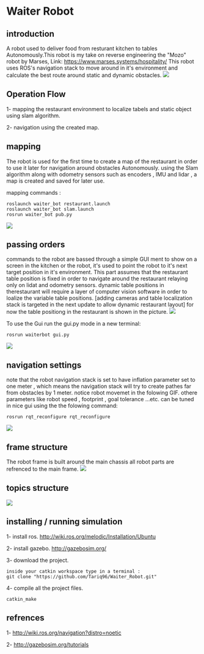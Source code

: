 # Waiter Robot
## introduction
A robot used to deliver food from resturant kitchen to tables Autonomously.This robot is my take on reverse engineering the  "Mozo" robot by Marses, Link: https://www.marses.systems/hospitality/
This robot uses ROS's navigation stack to move around in it's environment and calculate the best route around static and dynamic obstacles. 
![](https://github.com/Tariq96/Waiter_Robot/blob/master/pictures/GIF-201006_133905.gif)
## Operation Flow
1- mapping the restaurant environment to localize tabels and static object using slam algorithm.

2- navigation using the created map. 

## mapping
The robot is used for the first time to create a map of the restaurant in order to use it later for navigation around obstacles Autonomously. using the Slam algorithm along with odometry sensors such as encoders , IMU and lidar , a map is created and saved for later use.

mapping commands :
```
roslaunch waiter_bot restaurant.launch
roslaunch waiter_bot slam.launch
rosrun waiter_bot pub.py
```

![](https://github.com/Tariq96/Waiter_Robot/blob/master/pictures/GIF-201006_134455.gif)

## passing orders 
commands to the robot are bassed through a simple GUI ment to show on a screen in the kitchen or the robot, it's used to point the robot to it's next target position in it's environment. This part assumes that the restaurant table position is fixed in order to navigate around the restaurant relaying only on lidat and odometry sensors. dynamic table positions in therestaurant will require a layer of computer vision software in order to loalize the variable table positions. [adding cameras and table localization stack is targeted in the next update to allow dynamic restaurant layout]
for now the table positiong in the restaurant is shown in the picture. 
![](https://github.com/Tariq96/Waiter_Robot/blob/master/pictures/20201006_151235.png)

To use the Gui run the gui.py mode in a new terminal:
```
rosrun waiterbot gui.py
```
![](https://github.com/Tariq96/Waiter_Robot/blob/master/pictures/GIF-201006_135716.gif)

## navigation settings
note that the robot navigation stack is set to have inflation parameter set to one meter , which means the navigation stack will try to create pathes far from obstacles by 1 meter. notice robot movemet in the folowing GIF. 
othere parameters like robot speed , footprint , goal tolerance ...etc. can be tuned in nice gui using the the folowing command:
```
rosrun rqt_reconfigure rqt_reconfigure
```

![](https://github.com/Tariq96/Waiter_Robot/blob/master/pictures/GIF-201006_135319.gif)

## frame structure
The robot frame is built around the main chassis all robot parts are refrenced to the main frame.
![](https://github.com/Tariq96/Waiter_Robot/blob/master/pictures/robot_frames.png)

## topics structure
![](https://github.com/Tariq96/Waiter_Robot/blob/master/pictures/rosgraph.png)


## installing / running simulation

1- install ros.
http://wiki.ros.org/melodic/Installation/Ubuntu

2- install gazebo.
http://gazebosim.org/

3- download the project.
```
inside your catkin workspace type in a terminal :
git clone "https://github.com/Tariq96/Waiter_Robot.git"
```
4- compile all the project files.
```
catkin_make
```





## refrences 

1- http://wiki.ros.org/navigation?distro=noetic

2- http://gazebosim.org/tutorials
